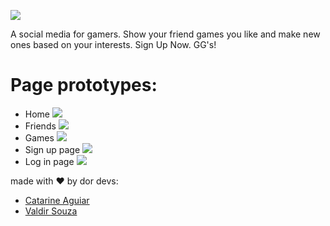 ![](https://cdn.discordapp.com/attachments/792402272738476082/819975169786380328/logo.png)

A social media for gamers. Show your friend games you like and make new ones based on your interests. Sign Up Now. GG's!

# Page prototypes:
- Home
![](https://cdn.discordapp.com/attachments/822608313191497729/940285454811553852/home.png)
- Friends
![](https://cdn.discordapp.com/attachments/822608313191497729/940285810069090354/friends.png)
- Games
![](https://cdn.discordapp.com/attachments/822608313191497729/940286357731954708/games.png)
- Sign up page
![](https://cdn.discordapp.com/attachments/822608313191497729/940286613102153861/singup.png)
- Log in page
![](https://cdn.discordapp.com/attachments/822608313191497729/940286860532514826/signin.png)

made with ❤️ by dor devs:
- [Catarine Aguiar](https://github.com/catarineaguiar)
- [Valdir Souza](https://github.com/vdsou)
